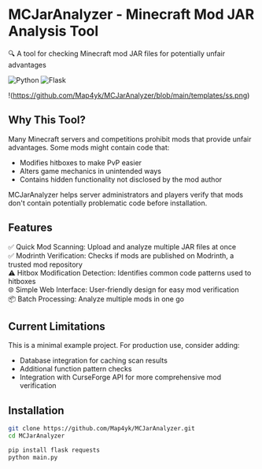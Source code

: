 # MCJarAnalyzer - Minecraft Mod JAR Analysis Tool

🔍 A tool for checking Minecraft mod JAR files for potentially unfair advantages

![Python](https://img.shields.io/badge/Python-3776AB?style=for-the-badge&logo=python&logoColor=white)
![Flask](https://img.shields.io/badge/Flask-000000?style=for-the-badge&logo=flask&logoColor=white)

!(https://github.com/Map4yk/MCJarAnalyzer/blob/main/templates/ss.png)

## Why This Tool?

Many Minecraft servers and competitions prohibit mods that provide unfair advantages. Some mods might contain code that:
- Modifies hitboxes to make PvP easier
- Alters game mechanics in unintended ways
- Contains hidden functionality not disclosed by the mod author

MCJarAnalyzer helps server administrators and players verify that mods don't contain potentially problematic code before installation.

## Features

✅ Quick Mod Scanning: Upload and analyze multiple JAR files at once  
✅ Modrinth Verification: Checks if mods are published on Modrinth, a trusted mod repository  
⚠️ Hitbox Modification Detection: Identifies common code patterns used to hitboxes  
🌐 Simple Web Interface: User-friendly design for easy mod verification  
📦 Batch Processing: Analyze multiple mods in one go  

## Current Limitations

This is a minimal example project. For production use, consider adding:
- Database integration for caching scan results
- Additional function pattern checks
- Integration with CurseForge API for more comprehensive mod verification

## Installation
```bash
git clone https://github.com/Map4yk/MCJarAnalyzer.git
cd MCJarAnalyzer

pip install flask requests
python main.py
```





